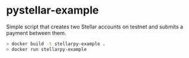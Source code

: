 # pystellar-example

Simple script that creates two Stellar accounts on testnet and submits a payment between them.  

``` sh
> docker build -t stellarpy-example .
> docker run stellarpy-example
```
